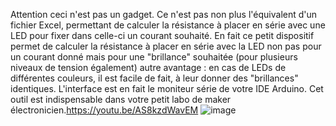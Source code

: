 Attention ceci n'est pas un gadget. Ce n'est pas non plus l'équivalent d'un fichier Excel, permettant de calculer la résistance à placer en série avec une LED pour fixer dans celle-ci un courant souhaité. En fait ce petit dispositif permet de calculer la résistance à placer en série avec la LED non pas pour un courant donné mais pour une "brillance" souhaitée (pour plusieurs niveaux de tension également) autre avantage : en cas de LEDs de différentes couleurs, il est facile de fait, à leur donner des "brillances" identiques. L'interface est en fait le moniteur série de votre IDE Arduino. Cet outil est indispensable dans votre petit labo de maker électronicien.https://youtu.be/AS8kzdWavEM
![image](https://github.com/claudiusmarius/https-github.com-claudiusmarius-LED-CALCULATOR---NEW-CONCEPT-DFTA48/assets/67067355/1e6c331f-a27c-4c14-ab0b-4fc9dc4230a3)

